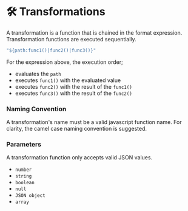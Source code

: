 # 🛠 Transformations

A transformation is a function that is chained in the format expression. Transformation functions are executed sequentially.

```typescript
"${path:func1()|func2()|func3()}"
```

For the expression above, the execution order;

* evaluates the `path`&#x20;
* executes `func1()` with the evaluated value
* executes `func2()` with the result of the `func1()`
* executes `func3()` with the result of the `func2()`

### Naming Convention

A transformation's name must be a valid javascript function name. For clarity, the camel case naming convention is suggested.

### Parameters

A transformation function only accepts valid JSON values.

* `number`
* `string`
* `boolean`
* `null`
* `JSON object`
* `array`
